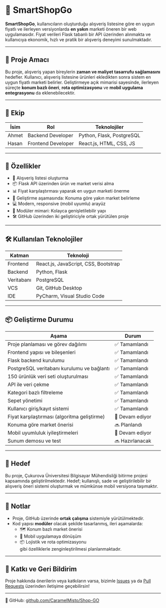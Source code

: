# 🛒 SmartShopGo

**SmartShopGo**, kullanıcıların oluşturduğu alışveriş listesine göre en uygun fiyatlı ve ilerleyen versiyonlarda **en yakın** marketi öneren bir web uygulamasıdır. Fiyat verileri Flask tabanlı bir API üzerinden alınmakta ve kullanıcıya ekonomik, hızlı ve pratik bir alışveriş deneyimi sunulmaktadır.

---

## 🚀 Proje Amacı

Bu proje, alışveriş yapan bireylerin **zaman ve maliyet tasarrufu sağlamasını** hedefler. Kullanıcı, alışveriş listesine ürünleri ekledikten sonra sistem en uygun fiyatlı marketi belirler. Geliştirmeye açık mimarisi sayesinde, ilerleyen süreçte **konum bazlı öneri**, **rota optimizasyonu** ve **mobil uygulama entegrasyonu** da eklenebilecektir.

---

## 👥 Ekip

| İsim   | Rol                 | Teknolojiler            |
|--------|---------------------|--------------------------|
| Ahmet  | Backend Developer   | Python, Flask, PostgreSQL |
| Hasan  | Frontend Developer  | React.js, HTML, CSS, JS  |

---

## 🧩 Özellikler

- 📝 Alışveriş listesi oluşturma  
- 📦 Flask API üzerinden ürün ve market verisi alma  
- 📊 Fiyat karşılaştırması yaparak en uygun marketi önerme  
- 📍 Geliştirme aşamasında: Konuma göre yakın market belirleme  
- 💻 Modern, responsive (mobil uyumlu) arayüz  
- 🔄 Modüler mimari: Kolayca genişletilebilir yapı  
- 🛠️ GitHub üzerinden iki geliştiriciyle ortak yürütülen proje  

---

## 🛠️ Kullanılan Teknolojiler

| Katman      | Teknoloji                            |
|-------------|--------------------------------------|
| Frontend    | React.js, JavaScript, CSS, Bootstrap |
| Backend     | Python, Flask                        |
| Veritabanı  | PostgreSQL                           |
| VCS         | Git, GitHub Desktop                  |
| IDE         | PyCharm, Visual Studio Code          |

---

## 📦 Geliştirme Durumu

| Aşama                                      | Durum   |
|-------------------------------------------|---------|
| Proje planlaması ve görev dağılımı        | ✅ Tamamlandı |
| Frontend yapısı ve bileşenleri            | ✅ Tamamlandı |
| Flask backend kurulumu                    | ✅ Tamamlandı |
| PostgreSQL veritabanı kurulumu ve bağlantı| ✅ Tamamlandı |
| 150 ürünlük veri seti oluşturulması       | ✅ Tamamlandı |
| API ile veri çekme                        | ✅ Tamamlandı |
| Kategori bazlı filtreleme                 | ✅ Tamamlandı |
| Sepet yönetimi                            | ✅ Tamamlandı |
| Kullanıcı giriş/kayıt sistemi             | ✅ Tamamlandı|
| Fiyat karşılaştırması (algoritma geliştirme) | 🔄 Devam ediyor |
| Konuma göre market önerisi                | 🔜 Planlandı |
| Mobil uyumluluk iyileştirmeleri           | 🔄 Devam ediyor |
| Sunum demosu ve test                      | 🔜 Hazırlanacak |

---

## 🎯 Hedef

Bu proje, Çukurova Üniversitesi Bilgisayar Mühendisliği bitirme projesi kapsamında geliştirilmektedir. Hedef; kullanışlı, sade ve geliştirilebilir bir alışveriş öneri sistemi oluşturmak ve mümkünse mobil versiyona taşımaktır.

---

## 📌 Notlar

- Proje, GitHub üzerinde **ortak çalışma** sistemiyle yürütülmektedir.
- Kod yapısı **modüler** olacak şekilde tasarlanmış, ileri aşamalarda:
  - 🗺️ Konum bazlı market önerisi  
  - 📱 Mobil uygulamaya dönüşüm  
  - 📦 Lojistik ve rota optimizasyonu  
  gibi özelliklerle zenginleştirilmesi planlanmaktadır.

---

## 💬 Katkı ve Geri Bildirim

Proje hakkında önerilerin veya katkıların varsa, bizimle [Issues](https://github.com/CaramelMisto/Shop-GO/issues) ya da [Pull Requests](https://github.com/CaramelMisto/Shop-GO/pulls) üzerinden iletişime geçebilirsin!

---

📍 GitHub: [github.com/CaramelMisto/Shop-GO](https://github.com/CaramelMisto/Shop-GO)
